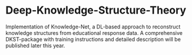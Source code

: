 # Deep-Knowledge-Structure-Theory
Implementation of Knowledge-Net, a DL-based approach to reconstruct knowledge structures from educational response data. 
A comprehensive DKST-package with training instructions and detailed description will be published later this year. 
